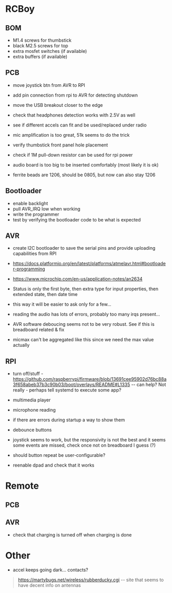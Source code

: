 # RCBoy

## BOM

- M1.4 screws for thumbstick
- black M2.5 screws for top 
- extra mosfet switches (if available)
- extra buffers (if available)

## PCB

- move joystick btn from AVR to RPI  
- add pin connection from rpi to AVR for detecting shutdown
- move the USB breakout closer to the edge

- check that headphones detection works with 2.5V as well
- see if different accels can fit and be used/replaced under radio
- mic amplification is too great, 51k seems to do the trick
- verify thumbstick front panel hole placement
- check if 1M pull-down resistor can be used for rpi power
- audio board is too big to be inserted comfortably (most likely it is ok)
- ferrite beads are 1206, should be 0805, but now can also stay 1206

## Bootloader

- enable backlight
- pull AVR_IRQ low when working
- write the programmer
- test by verifying the bootloader code to be what is expected

## AVR

- create I2C bootloader to save the serial pins and provide uploading capabilities from RPI
- https://docs.platformio.org/en/latest/platforms/atmelavr.html#bootloader-programming
- https://www.microchip.com/en-us/application-notes/an2634

- Status is only the first byte, then extra type for input properties, then extended state, then date time
- this way it will be easier to ask only for a few...
- reading the audio has lots of errors, probably too many irqs present...
- AVR software deboucing seems not to be very robust. See if this is breadboard related & fix
- micmax can't be aggregated like this since we need the max value actually

## RPI

- turn off/stuff - https://github.com/raspberrypi/firmware/blob/13691cee95902d76bc88a3f658abeb37b3c90b03/boot/overlays/README#L1335 -- can help? Not really - perhaps tell systemd to execute some app? 
- multimedia player
- microphone reading

- if there are errors during startup a way to show them
- debounce buttons
- joystick seems to work, but the responsivity is not the best and it seems some events are missed, check once not on breadboard I guess (?)

- should button repeat be user-configurable? 
- reenable dpad and check that it works

# Remote 

## PCB

## AVR

- check that charging is turned off when charging is done

# Other

- accel keeps going dark... contacts? 

> https://martybugs.net/wireless/rubberducky.cgi -- site that seems to have decent info on antennas
